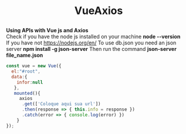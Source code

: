 # <p align="center">VueAxios</p>
**Using APIs with Vue js and Axios**<br/>
Check if you have the node js installed on your machine **node --version**</br>
If you have not https://nodejs.org/en/
To use db.json you need an json server  **npm install -g json-server**
Then run the command **json-server file_name.json**
```javascript
const vue = new Vue({
  el:"#root",
  data:{
    infor:null
   },
   mounted(){
     axios
      .get(['Coloque aqui sua url'])
      .then(response => { this.info = response })
      .catch(error => { console.log(error) })
    }
});
```
